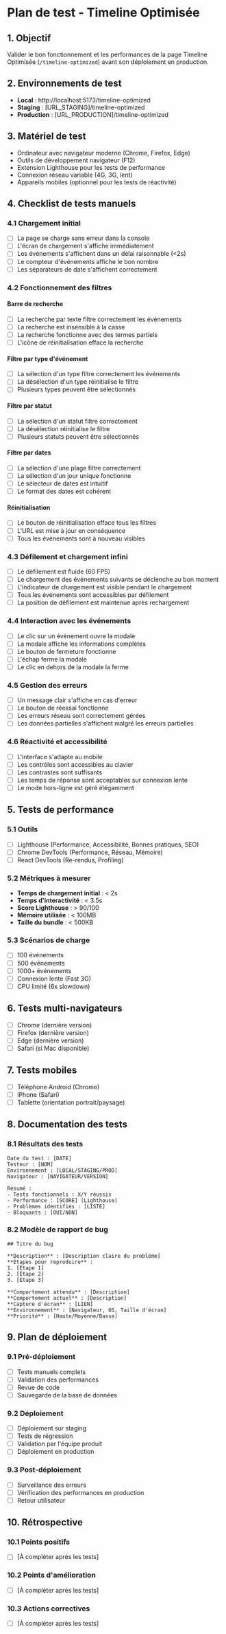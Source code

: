 # Plan de test - Timeline Optimisée

## 1. Objectif
Valider le bon fonctionnement et les performances de la page Timeline Optimisée (`/timeline-optimized`) avant son déploiement en production.

## 2. Environnements de test
- **Local** : http://localhost:5173/timeline-optimized
- **Staging** : [URL_STAGING]/timeline-optimized
- **Production** : [URL_PRODUCTION]/timeline-optimized

## 3. Matériel de test
- Ordinateur avec navigateur moderne (Chrome, Firefox, Edge)
- Outils de développement navigateur (F12)
- Extension Lighthouse pour les tests de performance
- Connexion réseau variable (4G, 3G, lent)
- Appareils mobiles (optionnel pour les tests de réactivité)

## 4. Checklist de tests manuels

### 4.1 Chargement initial
- [ ] La page se charge sans erreur dans la console
- [ ] L'écran de chargement s'affiche immédiatement
- [ ] Les événements s'affichent dans un délai raisonnable (<2s)
- [ ] Le compteur d'événements affiche le bon nombre
- [ ] Les séparateurs de date s'affichent correctement

### 4.2 Fonctionnement des filtres
#### Barre de recherche
- [ ] La recherche par texte filtre correctement les événements
- [ ] La recherche est insensible à la casse
- [ ] La recherche fonctionne avec des termes partiels
- [ ] L'icône de réinitialisation efface la recherche

#### Filtre par type d'événement
- [ ] La sélection d'un type filtre correctement les événements
- [ ] La désélection d'un type réinitialise le filtre
- [ ] Plusieurs types peuvent être sélectionnés

#### Filtre par statut
- [ ] La sélection d'un statut filtre correctement
- [ ] La désélection réinitialise le filtre
- [ ] Plusieurs statuts peuvent être sélectionnés

#### Filtre par dates
- [ ] La sélection d'une plage filtre correctement
- [ ] La sélection d'un jour unique fonctionne
- [ ] Le sélecteur de dates est intuitif
- [ ] Le format des dates est cohérent

#### Réinitialisation
- [ ] Le bouton de réinitialisation efface tous les filtres
- [ ] L'URL est mise à jour en conséquence
- [ ] Tous les événements sont à nouveau visibles

### 4.3 Défilement et chargement infini
- [ ] Le défilement est fluide (60 FPS)
- [ ] Le chargement des événements suivants se déclenche au bon moment
- [ ] L'indicateur de chargement est visible pendant le chargement
- [ ] Tous les événements sont accessibles par défilement
- [ ] La position de défilement est maintenue après rechargement

### 4.4 Interaction avec les événements
- [ ] Le clic sur un événement ouvre la modale
- [ ] La modale affiche les informations complètes
- [ ] Le bouton de fermeture fonctionne
- [ ] L'échap ferme la modale
- [ ] Le clic en dehors de la modale la ferme

### 4.5 Gestion des erreurs
- [ ] Un message clair s'affiche en cas d'erreur
- [ ] Le bouton de réessai fonctionne
- [ ] Les erreurs réseau sont correctement gérées
- [ ] Les données partielles s'affichent malgré les erreurs partielles

### 4.6 Réactivité et accessibilité
- [ ] L'interface s'adapte au mobile
- [ ] Les contrôles sont accessibles au clavier
- [ ] Les contrastes sont suffisants
- [ ] Les temps de réponse sont acceptables sur connexion lente
- [ ] Le mode hors-ligne est géré élégamment

## 5. Tests de performance

### 5.1 Outils
- [ ] Lighthouse (Performance, Accessibilité, Bonnes pratiques, SEO)
- [ ] Chrome DevTools (Performance, Réseau, Mémoire)
- [ ] React DevTools (Re-rendus, Profiling)

### 5.2 Métriques à mesurer
- **Temps de chargement initial** : < 2s
- **Temps d'interactivité** : < 3.5s
- **Score Lighthouse** : > 90/100
- **Mémoire utilisée** : < 100MB
- **Taille du bundle** : < 500KB

### 5.3 Scénarios de charge
- [ ] 100 événements
- [ ] 500 événements
- [ ] 1000+ événements
- [ ] Connexion lente (Fast 3G)
- [ ] CPU limité (6x slowdown)

## 6. Tests multi-navigateurs
- [ ] Chrome (dernière version)
- [ ] Firefox (dernière version)
- [ ] Edge (dernière version)
- [ ] Safari (si Mac disponible)

## 7. Tests mobiles
- [ ] Téléphone Android (Chrome)
- [ ] iPhone (Safari)
- [ ] Tablette (orientation portrait/paysage)

## 8. Documentation des tests

### 8.1 Résultats des tests
```
Date du test : [DATE]
Testeur : [NOM]
Environnement : [LOCAL/STAGING/PROD]
Navigateur : [NAVIGATEUR/VERSION]

Résumé :
- Tests fonctionnels : X/Y réussis
- Performance : [SCORE] (Lighthouse)
- Problèmes identifiés : [LISTE]
- Bloquants : [OUI/NON]
```

### 8.2 Modèle de rapport de bug
```
## Titre du bug

**Description** : [Description claire du problème]
**Étapes pour reproduire** :
1. [Étape 1]
2. [Étape 2]
3. [Étape 3]

**Comportement attendu** : [Description]
**Comportement actuel** : [Description]
**Capture d'écran** : [LIEN]
**Environnement** : [Navigateur, OS, Taille d'écran]
**Priorité** : [Haute/Moyenne/Basse]
```

## 9. Plan de déploiement

### 9.1 Pré-déploiement
- [ ] Tests manuels complets
- [ ] Validation des performances
- [ ] Revue de code
- [ ] Sauvegarde de la base de données

### 9.2 Déploiement
- [ ] Déploiement sur staging
- [ ] Tests de régression
- [ ] Validation par l'équipe produit
- [ ] Déploiement en production

### 9.3 Post-déploiement
- [ ] Surveillance des erreurs
- [ ] Vérification des performances en production
- [ ] Retour utilisateur

## 10. Rétrospective

### 10.1 Points positifs
- [ ] [À compléter après les tests]

### 10.2 Points d'amélioration
- [ ] [À compléter après les tests]

### 10.3 Actions correctives
- [ ] [À compléter après les tests]
